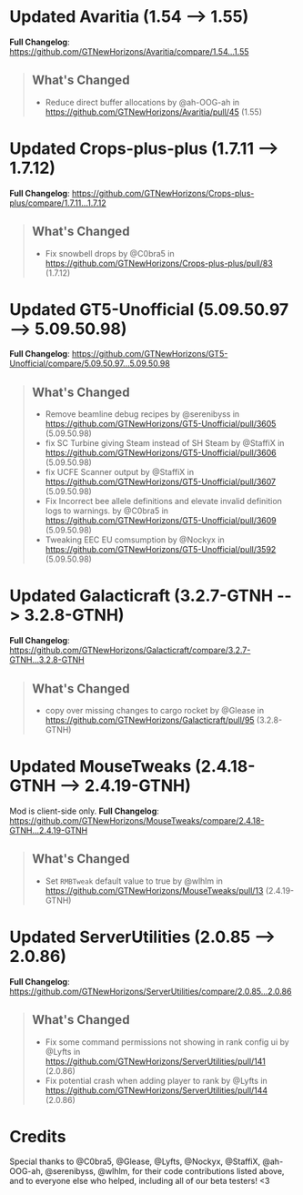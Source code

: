 # Updated Avaritia (1.54 -->  1.55)
**Full Changelog**: https://github.com/GTNewHorizons/Avaritia/compare/1.54...1.55
>## What's Changed
> * Reduce direct buffer allocations by @ah-OOG-ah in https://github.com/GTNewHorizons/Avaritia/pull/45 (1.55)
>

# Updated Crops-plus-plus (1.7.11 -->  1.7.12)
**Full Changelog**: https://github.com/GTNewHorizons/Crops-plus-plus/compare/1.7.11...1.7.12
>## What's Changed
> * Fix snowbell drops by @C0bra5 in https://github.com/GTNewHorizons/Crops-plus-plus/pull/83 (1.7.12)
>

# Updated GT5-Unofficial (5.09.50.97 -->  5.09.50.98)
**Full Changelog**: https://github.com/GTNewHorizons/GT5-Unofficial/compare/5.09.50.97...5.09.50.98
>## What's Changed
> * Remove beamline debug recipes by @serenibyss in https://github.com/GTNewHorizons/GT5-Unofficial/pull/3605 (5.09.50.98)
> * fix SC Turbine giving Steam instead of SH Steam by @StaffiX in https://github.com/GTNewHorizons/GT5-Unofficial/pull/3606 (5.09.50.98)
> * fix UCFE Scanner output by @StaffiX in https://github.com/GTNewHorizons/GT5-Unofficial/pull/3607 (5.09.50.98)
> * Fix Incorrect bee allele definitions and elevate invalid definition logs to warnings. by @C0bra5 in https://github.com/GTNewHorizons/GT5-Unofficial/pull/3609 (5.09.50.98)
> * Tweaking EEC EU comsumption by @Nockyx in https://github.com/GTNewHorizons/GT5-Unofficial/pull/3592 (5.09.50.98)
>

# Updated Galacticraft (3.2.7-GTNH -->  3.2.8-GTNH)
**Full Changelog**: https://github.com/GTNewHorizons/Galacticraft/compare/3.2.7-GTNH...3.2.8-GTNH
>## What's Changed
> * copy over missing changes to cargo rocket by @Glease in https://github.com/GTNewHorizons/Galacticraft/pull/95 (3.2.8-GTNH)
>

# Updated MouseTweaks (2.4.18-GTNH -->  2.4.19-GTNH)
Mod is client-side only.
**Full Changelog**: https://github.com/GTNewHorizons/MouseTweaks/compare/2.4.18-GTNH...2.4.19-GTNH
>## What's Changed
> * Set `RMBTweak` default value to true by @wlhlm in https://github.com/GTNewHorizons/MouseTweaks/pull/13 (2.4.19-GTNH)
>

# Updated ServerUtilities (2.0.85 -->  2.0.86)
**Full Changelog**: https://github.com/GTNewHorizons/ServerUtilities/compare/2.0.85...2.0.86
>## What's Changed
> * Fix some command permissions not showing in rank config ui by @Lyfts in https://github.com/GTNewHorizons/ServerUtilities/pull/141 (2.0.86)
> * Fix potential crash when adding player to rank by @Lyfts in https://github.com/GTNewHorizons/ServerUtilities/pull/144 (2.0.86)
>

# Credits
Special thanks to @C0bra5, @Glease, @Lyfts, @Nockyx, @StaffiX, @ah-OOG-ah, @serenibyss, @wlhlm, for their code contributions listed above, and to everyone else who helped, including all of our beta testers! <3